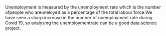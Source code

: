 Unemployment is measured by the unemployment rate which is the number ofpeople who areuneloyed as a percentage of the total labour force.We have seen a sharp increase in the number of unemployment rate during Covid 19, so analysing the unemploymentrate can be a good data science project.
